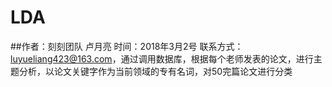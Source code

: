# LDA
##作者：刻刻团队 卢月亮    时间：2018年3月2号  联系方式：luyueliang423@163.com，通过调用数据库，根据每个老师发表的论文，进行主题分析，以论文关键字作为当前领域的专有名词，对50完篇论文进行分类
